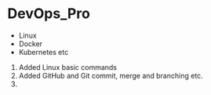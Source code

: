 # DevOps_Pro

- Linux
- Docker
- Kubernetes etc

1.  Added Linux basic commands
2.  Added GitHub and Git commit, merge and branching etc.
3.  
